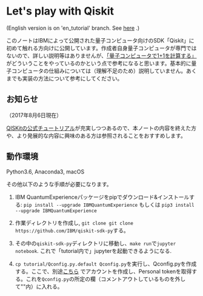 # Let's play with Qiskit 
(English version is on 'en_tutorial' branch. See [here](https://github.com/hiroyuki827/playing-with-Qiskit/tree/en_tutorial)
.)

このノートはIBMによって公開された量子コンピュータ向けのSDK「Qiskit」に初めて触れる方向けに公開しています。作成者自身量子コンピュータが専門ではないので、詳しい説明等はありませんが、[「量子コンピュータで1+1を計算する」](http://qiita.com/kjtnk/items/8385052a50e3154d1022)がどういうことをやっているのかという点で参考になると思います。基本的に量子コンピュータの仕組みについては（理解不足のため）説明していません。あくまでも実装の方法について参考にしてください。

## お知らせ
（2017年8月6日現在）

[QISKitの公式チュートリアル](https://github.com/QISKit/qiskit-tutorial)が充実しつつあるので、本ノートの内容を終えた方や、より発展的な内容に興味のある方は参照されることをおすすめします。

## 動作環境
Python3.6, Anaconda3, macOS


その他以下のような手順が必要になります。

1. IBM QuantumExperienceパッケージをpipでダウンロード&インストールする: `pip install --upgrade IBMQuantumExperience` もしくは `pip3 install --upgrade IBMQuantumExperience`

2. 作業ディレクトリを作成し, `git clone git clone https://github.com/IBM/qiskit-sdk-py`する。

3. その中の`qiskit-sdk-py`ディレクトリに移動し、`make run`で`jupyter notebook`. これで「tutorial内で」jupyterを起動できるようになる.

4. `cp tutorial/Qconfig.py.default Qconfig.py`を実行し、Qconfig.pyを作成する。ここで、別途[こちら](https://quantumexperience.ng.bluemix.net/qx/user-guide) でアカウントを作成し、Personal tokenを取得する。これを`Qconfig.py`の所定の欄（コメントアウトしているものを外して""内）に入れる。
